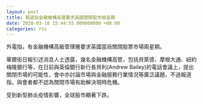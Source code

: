 ```yaml
---
layout: post
title: 報道指金融機構高層要求英國關閉股市兩星期
date: 2020-03-18 15:44:55.000000000 +08:00
categories: rss
---
```


外電指，有金融機構高級管理層要求英國當局關閉股票市場兩星期。

華爾街日報引述消息人士透露，幾名金融機構高管，包括貝萊德、摩根大通、紐約梅隆銀行等，在日前與英倫銀行新行長貝利(Andrew Bailey)的電話會議上，提出關閉市場的可能性，會中亦討論市場與金融服務行業情況等廣泛議題，不過報道指，與會者都不認為關閉市場有助解決現時危機。

受到新型肺炎疫情影響，全球股市顯著下跌。
